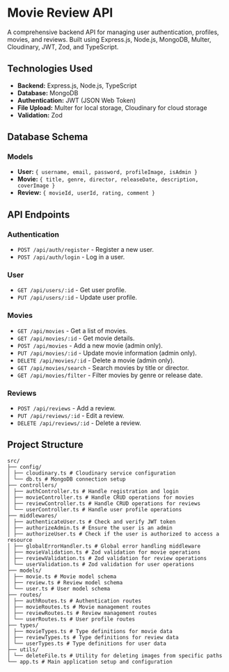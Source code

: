 # Movie Review API

A comprehensive backend API for managing user authentication, profiles, movies, and reviews. Built using Express.js, Node.js, MongoDB, Multer, Cloudinary, JWT, Zod, and TypeScript.

## Technologies Used

- **Backend:** Express.js, Node.js, TypeScript
- **Database:** MongoDB
- **Authentication:** JWT (JSON Web Token)
- **File Upload:** Multer for local storage, Cloudinary for cloud storage
- **Validation:** Zod

## Database Schema

### Models

- **User:** `{ username, email, password, profileImage, isAdmin }`
- **Movie:** `{ title, genre, director, releaseDate, description, coverImage }`
- **Review:** `{ movieId, userId, rating, comment }`

## API Endpoints

### Authentication

- `POST /api/auth/register` - Register a new user.
- `POST /api/auth/login` - Log in a user.

### User

- `GET /api/users/:id` - Get user profile.
- `PUT /api/users/:id` - Update user profile.

### Movies

- `GET /api/movies` - Get a list of movies.
- `GET /api/movies/:id` - Get movie details.
- `POST /api/movies` - Add a new movie (admin only).
- `PUT /api/movies/:id` - Update movie information (admin only).
- `DELETE /api/movies/:id` - Delete a movie (admin only).
- `GET /api/movies/search` - Search movies by title or director.
- `GET /api/movies/filter` - Filter movies by genre or release date.

### Reviews

- `POST /api/reviews` - Add a review.
- `PUT /api/reviews/:id` - Edit a review.
- `DELETE /api/reviews/:id` - Delete a review.

## Project Structure

    src/
    ├── config/
    │ ├── cloudinary.ts # Cloudinary service configuration
    │ └── db.ts # MongoDB connection setup
    ├── controllers/
    │ ├── authController.ts # Handle registration and login
    │ ├── movieController.ts # Handle CRUD operations for movies
    │ ├── reviewController.ts # Handle CRUD operations for reviews
    │ └── userController.ts # Handle user profile operations
    ├── middlewares/
    │ ├── authenticateUser.ts # Check and verify JWT token
    │ ├── authorizeAdmin.ts # Ensure the user is an admin
    │ ├── authorizeUser.ts # Check if the user is authorized to access a resource
    │ ├── globalErrorHandler.ts # Global error handling middleware
    │ ├── movieValidation.ts # Zod validation for movie operations
    │ ├── reviewValidation.ts # Zod validation for review operations
    │ └── userValidation.ts # Zod validation for user operations
    ├── models/
    │ ├── movie.ts # Movie model schema
    │ ├── review.ts # Review model schema
    │ └── user.ts # User model schema
    ├── routes/
    │ ├── authRoutes.ts # Authentication routes
    │ ├── movieRoutes.ts # Movie management routes
    │ ├── reviewRoutes.ts # Review management routes
    │ └── userRoutes.ts # User profile routes
    ├── types/
    │ ├── movieTypes.ts # Type definitions for movie data
    │ ├── reviewTypes.ts # Type definitions for review data
    │ └── userTypes.ts # Type definitions for user data
    ├── utils/
    │ └── deleteFile.ts # Utility for deleting images from specific paths
    └── app.ts # Main application setup and configuration

